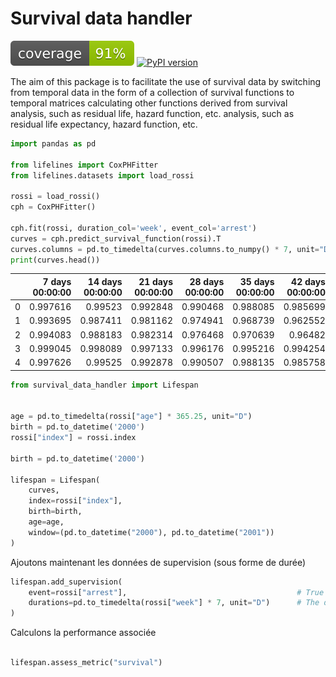 # Survival data handler
![code coverage](https://raw.githubusercontent.com/eurobios-mews-labs/survival-data-handler/coverage-badge/coverage.svg?raw=true)
[![PyPI version](https://badge.fury.io/py/palma.svg)](https://badge.fury.io/py/palma)

The aim of this package is to facilitate the use of survival data by switching from temporal data in the form of a
collection of survival functions to temporal matrices calculating other functions derived from survival analysis, 
such as residual life, hazard function, etc.  analysis, such as residual life expectancy, hazard function, etc.

```python
import pandas as pd

from lifelines import CoxPHFitter
from lifelines.datasets import load_rossi

rossi = load_rossi()
cph = CoxPHFitter()

cph.fit(rossi, duration_col='week', event_col='arrest')
curves = cph.predict_survival_function(rossi).T
curves.columns = pd.to_timedelta(curves.columns.to_numpy() * 7, unit="D")
print(curves.head())
```

|    |   7 days 00:00:00 |   14 days 00:00:00 |   21 days 00:00:00 |   28 days 00:00:00 |   35 days 00:00:00 |   42 days 00:00:00 |   49 days 00:00:00 |   56 days 00:00:00 |   63 days 00:00:00 |   70 days 00:00:00 |
|---:|------------------:|-------------------:|-------------------:|-------------------:|-------------------:|-------------------:|-------------------:|-------------------:|-------------------:|-------------------:|
|  0 |          0.997616 |           0.99523  |           0.992848 |           0.990468 |           0.988085 |           0.985699 |           0.983305 |           0.971402 |           0.966614 |           0.964223 |
|  1 |          0.993695 |           0.987411 |           0.981162 |           0.974941 |           0.968739 |           0.962552 |           0.95637  |           0.926001 |           0.913958 |           0.907978 |
|  2 |          0.994083 |           0.988183 |           0.982314 |           0.976468 |           0.970639 |           0.96482  |           0.959004 |           0.930402 |           0.919043 |           0.913399 |
|  3 |          0.999045 |           0.998089 |           0.997133 |           0.996176 |           0.995216 |           0.994254 |           0.993287 |           0.98846  |           0.986508 |           0.985531 |
|  4 |          0.997626 |           0.99525  |           0.992878 |           0.990507 |           0.988135 |           0.985758 |           0.983374 |           0.97152  |           0.966752 |           0.96437  |


```python
from survival_data_handler import Lifespan


age = pd.to_timedelta(rossi["age"] * 365.25, unit="D")
birth = pd.to_datetime('2000')
rossi["index"] = rossi.index
    
birth = pd.to_datetime('2000')

lifespan = Lifespan(
    curves,
    index=rossi["index"],
    birth=birth,
    age=age,
    window=(pd.to_datetime("2000"), pd.to_datetime("2001"))
)
```

Ajoutons maintenant les données de supervision (sous forme de durée)

```python    
lifespan.add_supervision(
    event=rossi["arrest"],                                      # True if the data is observed False, when censored
    durations=pd.to_timedelta(rossi["week"] * 7, unit="D")      # The duration
)
```
Calculons la performance associée
```python

lifespan.assess_metric("survival")
```